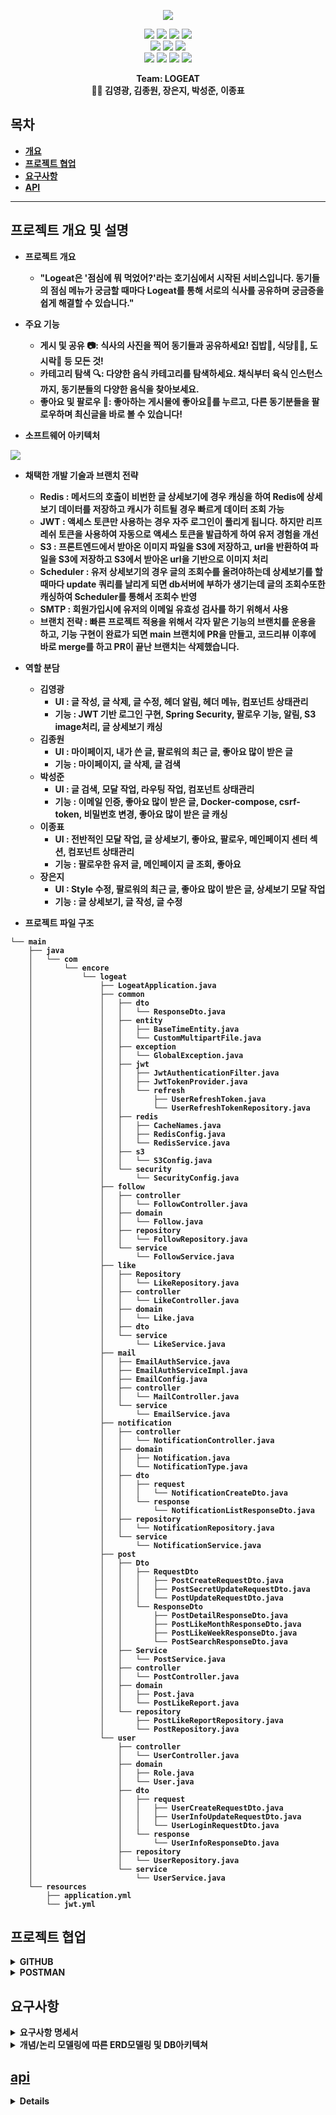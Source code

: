 <p align='center'>
    <img src="https://capsule-render.vercel.app/api?type=soft&color=ff4500&height=200&section=header&text=Welcome%20to%20LOGEAT%20👋&fontSize=50&animation=fadeIn&fontColor=ffffff"/>
</p>

<p align='center'>
  <a>
    <img src="https://img.shields.io/badge/GitHub-100000?style=for-the-badge&logo=github&logoColor=white"/>
  </a>
    <a>
        <img src="https://img.shields.io/badge/Postman-FF6C37?style=for-the-badge&logo=postman&logoColor=white"/>
    </a>
    <a>
    <img src="https://img.shields.io/badge/Gmail-D14836?style=for-the-badge&logo=gmail&logoColor=white"/>
</a>

  <a>
    <img src="https://img.shields.io/badge/Slack-4A154B?style=for-the-badge&logo=slack&logoColor=white"/>
  </a>

<br>
    
  <a>
    <img src="https://img.shields.io/badge/Java-ED8B00?style=for-the-badge&logo=openjdk&logoColor=white"/>
  </a>
  <a>
    <img src="https://img.shields.io/badge/Spring-6DB33F?style=for-the-badge&logo=spring&logoColor=white"/>
  </a>
    
<a>
    <img src="https://img.shields.io/badge/json%20web%20tokens-323330?style=for-the-badge&logo=json-web-tokens&logoColor=pink"/>
</a>
  <br>
  <a>
    <img src="https://img.shields.io/badge/Amazon_AWS-232F3E?style=for-the-badge&logo=amazon-aws&logoColor=white"/>
  </a>
  <a>
    <img src="https://img.shields.io/badge/MariaDB-003545?style=for-the-badge&logo=mariadb&logoColor=white"/>
  </a>
  <a>
    <img src="https://img.shields.io/badge/redis-%23DD0031.svg?&style=for-the-badge&logo=redis&logoColor=white"/>
  </a>
<a>
    <img src="https://img.shields.io/badge/docker-%230db7ed.svg?style=for-the-badge&logo=docker&logoColor=white"/>
</a>


	
    
</p>



<p align='center'>
  <b>Team: LOGEAT<b>
  <br>
    👨‍💻 김영광, 김종원, 장은지, 박성준, 이종표 
</p>

## 목차
- [개요](#프로젝트-개요-및-설명)
- [프로젝트 협업](#프로젝트-협업)
- [요구사항](#요구사항)
- [API](#api)

---

## 프로젝트 개요 및 설명

- 프로젝트 개요
  - "Logeat은 '점심에 뭐 먹었어?'라는 호기심에서 시작된 서비스입니다. 동기들의 점심 메뉴가 궁금할 때마다 Logeat를 통해 서로의 식사를 공유하며 궁금증을 쉽게 해결할 수 있습니다."
- 주요 기능
  - 게시 및 공유 📷: 식사의 사진을 찍어 동기들과 공유하세요! 집밥🍚, 식당🍔🍟, 도시락🍱 등 모든 것! 
  - 카테고리 탐색 🔍: 다양한 음식 카테고리를 탐색하세요. 채식부터 육식 인스턴스 까지, 동기분들의 다양한 음식을 찾아보세요.
  - 좋아요 및 팔로우 🧡: 좋아하는 게시물에 좋아요🧡를 누르고, 다른 동기분들을 팔로우하며 최신글을 바로 볼 수 있습니다!
 
- 소프트웨어 아키텍처
<img src="https://github.com/young2866/logEat/assets/122894395/79b373f7-26fd-4669-bfeb-5689ec135adf"/>

- 채택한 개발 기술과 브랜치 전략
    - Redis : 메서드의 호출이 비번한 글 상세보기에 경우 캐싱을 하여 Redis에 상세보기 데이터를 저장하고 캐시가 히트될 경우 빠르게 데이터 조회 가능
    - JWT : 액세스 토큰만 사용하는 경우 자주 로그인이 풀리게 됩니다. 하지만 리프레쉬 토큰을 사용하여 자동으로 액세스 토큰을 발급하게 하여 유저 경험을 개선
    - S3 : 프론트엔드에서 받아온 이미지 파일을 S3에 저장하고, url을 반환하여 파일을 S3에 저장하고 S3에서 받아온 url을 기반으로 이미지 처리
    - Scheduler : 유저 상세보기의 경우 글의 조회수를 올려야하는데 상세보기를 할때마다 update 쿼리를 날리게 되면 db서버에 부하가 생기는데 글의 조회수또한 캐싱하여 Scheduler를 통해서 조회수 반영
    - SMTP : 회원가입시에 유저의 이메일 유효성 검사를 하기 위해서 사용
    - 브랜치 전략 : 빠른 프로젝트 적용을 위해서 각자 맡은 기능의 브랜치를 운용을 하고, 기능 구현이 완료가 되면 main 브랜치에 PR을 만들고, 코드리뷰 이후에 바로 merge를 하고 PR이 끝난 브랜치는 삭제했습니다.

- 역할 분담
    - 김영광
        - UI : 글 작성, 글 삭제, 글 수정, 헤더 알림, 헤더 메뉴, 컴포넌트 상태관리
        - 기능 : JWT 기반 로그인 구현, Spring Security, 팔로우 기능, 알림, S3 image처리, 글 상세보기 캐싱
    - 김종원
        - UI : 마이페이지, 내가 쓴 글, 팔로워의 최근 글, 좋아요 많이 받은 글
        - 기능 : 마이페이지, 글 삭제, 글 검색
    - 박성준
        - UI : 글 검색, 모달 작업, 라우팅 작업, 컴포넌트 상태관리
        - 기능 : 이메일 인증, 좋아요 많이 받은 글, Docker-compose, csrf-token, 비밀번호 변경, 좋아요 많이 받은 글 캐싱
    - 이종표
        - UI : 전반적인 모달 작업, 글 상세보기, 좋아요, 팔로우, 메인페이지 센터 섹션, 컴포넌트 상태관리
        - 기능 : 팔로우한 유저 글, 메인페이지 글 조회, 좋아요
    - 장은지
        - UI : Style 수정, 팔로워의 최근 글, 좋아요 많이 받은 글, 상세보기 모달 작업
        - 기능 : 글 상세보기, 글 작성, 글 수정
- 프로젝트 파일 구조

```
└── main
    ├── java
    │   └── com
    │       └── encore
    │           └── logeat
    │               ├── LogeatApplication.java
    │               ├── common
    │               │   ├── dto
    │               │   │   └── ResponseDto.java
    │               │   ├── entity
    │               │   │   ├── BaseTimeEntity.java
    │               │   │   └── CustomMultipartFile.java
    │               │   ├── exception
    │               │   │   └── GlobalException.java
    │               │   ├── jwt
    │               │   │   ├── JwtAuthenticationFilter.java
    │               │   │   ├── JwtTokenProvider.java
    │               │   │   └── refresh
    │               │   │       ├── UserRefreshToken.java
    │               │   │       └── UserRefreshTokenRepository.java
    │               │   ├── redis
    │               │   │   ├── CacheNames.java
    │               │   │   ├── RedisConfig.java
    │               │   │   └── RedisService.java
    │               │   ├── s3
    │               │   │   └── S3Config.java
    │               │   └── security
    │               │       └── SecurityConfig.java
    │               ├── follow
    │               │   ├── controller
    │               │   │   └── FollowController.java
    │               │   ├── domain
    │               │   │   └── Follow.java
    │               │   ├── repository
    │               │   │   └── FollowRepository.java
    │               │   └── service
    │               │       └── FollowService.java
    │               ├── like
    │               │   ├── Repository
    │               │   │   └── LikeRepository.java
    │               │   ├── controller
    │               │   │   └── LikeController.java
    │               │   ├── domain
    │               │   │   └── Like.java
    │               │   ├── dto
    │               │   └── service
    │               │       └── LikeService.java
    │               ├── mail
    │               │   ├── EmailAuthService.java
    │               │   ├── EmailAuthServiceImpl.java
    │               │   ├── EmailConfig.java
    │               │   ├── controller
    │               │   │   └── MailController.java
    │               │   └── service
    │               │       └── EmailService.java
    │               ├── notification
    │               │   ├── controller
    │               │   │   └── NotificationController.java
    │               │   ├── domain
    │               │   │   ├── Notification.java
    │               │   │   └── NotificationType.java
    │               │   ├── dto
    │               │   │   ├── request
    │               │   │   │   └── NotificationCreateDto.java
    │               │   │   └── response
    │               │   │       └── NotificationListResponseDto.java
    │               │   ├── repository
    │               │   │   └── NotificationRepository.java
    │               │   └── service
    │               │       └── NotificationService.java
    │               ├── post
    │               │   ├── Dto
    │               │   │   ├── RequestDto
    │               │   │   │   ├── PostCreateRequestDto.java
    │               │   │   │   ├── PostSecretUpdateRequestDto.java
    │               │   │   │   └── PostUpdateRequestDto.java
    │               │   │   └── ResponseDto
    │               │   │       ├── PostDetailResponseDto.java
    │               │   │       ├── PostLikeMonthResponseDto.java
    │               │   │       ├── PostLikeWeekResponseDto.java
    │               │   │       └── PostSearchResponseDto.java
    │               │   ├── Service
    │               │   │   └── PostService.java
    │               │   ├── controller
    │               │   │   └── PostController.java
    │               │   ├── domain
    │               │   │   ├── Post.java
    │               │   │   └── PostLikeReport.java
    │               │   └── repository
    │               │       ├── PostLikeReportRepository.java
    │               │       └── PostRepository.java
    │               └── user
    │                   ├── controller
    │                   │   └── UserController.java
    │                   ├── domain
    │                   │   ├── Role.java
    │                   │   └── User.java
    │                   ├── dto
    │                   │   ├── request
    │                   │   │   ├── UserCreateRequestDto.java
    │                   │   │   ├── UserInfoUpdateRequestDto.java
    │                   │   │   └── UserLoginRequestDto.java
    │                   │   └── response
    │                   │       └── UserInfoResponseDto.java
    │                   ├── repository
    │                   │   └── UserRepository.java
    │                   └── service
    │                       └── UserService.java
    └── resources
        ├── application.yml
        └── jwt.yml

```
## 프로젝트 협업

<details> <summary> GITHUB </summary> 
<div markdown="1">
  <img src="https://img.shields.io/badge/GitHub-100000?style=for-the-badge&logo=github&logoColor=white"/>
<a href="https://github.com/users/young2866/projects/2">
  <img src="https://github.com/young2866/logEat-frontend/assets/122894395/ac8f0566-a29e-49bb-a3b9-023c78ec5a49"/>
</a>
</div>
</details>

<details> <summary> POSTMAN </summary> 
<div markdown="1">
    <img src="https://img.shields.io/badge/Postman-FF6C37?style=for-the-badge&logo=postman&logoColor=white"/>
    <img src="https://github.com/young2866/logEat/assets/122894395/4e69d585-9e58-44d0-8748-7191ac142cf5"/>
    <h3>MockAPI</h3>
    <img width="1372" alt="Postman_MockAPI" src="https://github.com/young2866/logEat/assets/56985486/d8105f3f-82d7-4cb5-ae9d-d77eb0db5a5e">
 
</div>
</details>



## 요구사항
<details> <summary><b>요구사항 명세서</b></summary>   
  <div markdown="1"> 
    <a href="https://docs.google.com/spreadsheets/d/1MMpK2b7POQoquoizv-gYznXUA0YvhHVcbSbb9Tx0hB0/edit#gid=0">
      <img src="https://github.com/young2866/logEat-frontend/assets/122894395/e9842994-60f3-49fd-8d61-ab12b98ded80"/>  
    </a>
  </div>
</details>

<details> <summary><b>개념/논리 모델링에 따른 ERD모델링 및 DB아키텍쳐</b></summary> 
  <div markdown="1"> 
    <br>
    <a href="https://dbdiagram.io/d/65d74f545cd041277492edf0">
    <img src="https://github.com/young2866/logEat-frontend/assets/125184448/a14b3c29-a0c0-4e27-b7f2-0ab7ce33ba4e"/>
  </div>
</details>

## api

<details> <summary><b>API 명세서</b></summary> 
<div markdown="1"> 
    <br>
    <a href="https://www.notion.so/invite/b3a0c77f9d1cf2769fca626c460b796713022126">
    <img width="1350" alt="Screenshot 2024-02-23 at 11 27 17 AM" src="https://github.com/young2866/logEat-frontend/assets/125184448/baf6f7e4-b77f-4af5-8109-a19e2beca25c">
</div>
</details>
